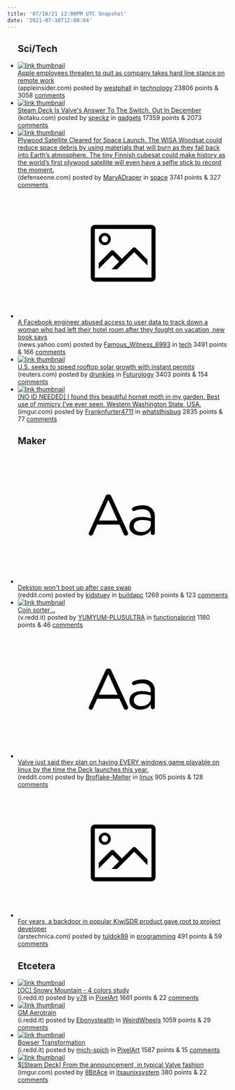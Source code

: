 ```yaml
---
title: '07/16/21 12:00PM UTC Snapshot'
date: '2021-07-16T12:00:04'
---
```

<ul>
<h2>Sci/Tech</h2>

<li><a href='https://appleinsider.com/articles/21/07/15/apple-employees-threaten-to-quit-as-company-takes-hard-line-stance-on-remote-work'><img src='https://a.thumbs.redditmedia.com/4BtPnmtd_eiOZyhn2oVPtxuwskhQQ_rhJXVVYhgCX98.jpg' alt='link thumbnail'></a><div><div class='linkTitle'><a href='https://appleinsider.com/articles/21/07/15/apple-employees-threaten-to-quit-as-company-takes-hard-line-stance-on-remote-work'>Apple employees threaten to quit as company takes hard line stance on remote work</a></div>(appleinsider.com) posted by <a href='https://www.reddit.com/user/westphall'>westphall</a> in <a href='https://www.reddit.com/r/technology'>technology</a> 23806 points & 3058 <a href='https://www.reddit.com/r/technology/comments/ol4mk9/apple_employees_threaten_to_quit_as_company_takes/'>comments</a></div></li>

<li><a href='https://kotaku.com/steam-deck-is-valves-answer-to-the-switch-out-in-decem-1847299762?scrolla=5eb6d68b7fedc32c19ef33b4'><img src='https://b.thumbs.redditmedia.com/H1o4HuRhgjh5U_lpAMVOA26aSNBpcEbro9_tFfoF6Uo.jpg' alt='link thumbnail'></a><div><div class='linkTitle'><a href='https://kotaku.com/steam-deck-is-valves-answer-to-the-switch-out-in-decem-1847299762?scrolla=5eb6d68b7fedc32c19ef33b4'>Steam Deck Is Valve's Answer To The Switch, Out In December</a></div>(kotaku.com) posted by <a href='https://www.reddit.com/user/speckz'>speckz</a> in <a href='https://www.reddit.com/r/gadgets'>gadgets</a> 17359 points & 2073 <a href='https://www.reddit.com/r/gadgets/comments/okxuy4/steam_deck_is_valves_answer_to_the_switch_out_in/'>comments</a></div></li>

<li><a href='https://www.defenseone.com/technology/2021/07/plywood-satellite-cleared-space-launch/183752/'><img src='https://b.thumbs.redditmedia.com/PeH1yZTD8DMG_A3Gx2cJJkKinZnOs95qZpIKIGFTJ1E.jpg' alt='link thumbnail'></a><div><div class='linkTitle'><a href='https://www.defenseone.com/technology/2021/07/plywood-satellite-cleared-space-launch/183752/'>Plywood Satellite Cleared for Space Launch. The WISA Woodsat could reduce space debris by using materials that will burn as they fall back into Earth’s atmosphere. The tiny Finnish cubesat could make history as the world’s first plywood satellite will even have a selfie stick to record the moment.</a></div>(defenseone.com) posted by <a href='https://www.reddit.com/user/MaryADraper'>MaryADraper</a> in <a href='https://www.reddit.com/r/space'>space</a> 3741 points & 327 <a href='https://www.reddit.com/r/space/comments/okrtl8/plywood_satellite_cleared_for_space_launch_the/'>comments</a></div></li>

<li><a href='https://news.yahoo.com/facebook-engineer-abused-access-user-121100516.html'><svg version='1.1' viewBox='-34 -14 104 64' preserveAspectRatio='xMidYMid meet' xmlns='http://www.w3.org/2000/svg' xmlns:xlink='http://www.w3.org/1999/xlink'>
    <title>link thumbnail</title>
    <path d='M32,4H4A2,2,0,0,0,2,6V30a2,2,0,0,0,2,2H32a2,2,0,0,0,2-2V6A2,2,0,0,0,32,4ZM4,30V6H32V30Z'></path>
    <path d='M8.92,14a3,3,0,1,0-3-3A3,3,0,0,0,8.92,14Zm0-4.6A1.6,1.6,0,1,1,7.33,11,1.6,1.6,0,0,1,8.92,9.41Z'></path>
    <path d='M22.78,15.37l-5.4,5.4-4-4a1,1,0,0,0-1.41,0L5.92,22.9v2.83l6.79-6.79L16,22.18l-3.75,3.75H15l8.45-8.45L30,24V21.18l-5.81-5.81A1,1,0,0,0,22.78,15.37Z'></path>
    </svg></a><div><div class='linkTitle'><a href='https://news.yahoo.com/facebook-engineer-abused-access-user-121100516.html'>A Facebook engineer abused access to user data to track down a woman who had left their hotel room after they fought on vacation, new book says</a></div>(news.yahoo.com) posted by <a href='https://www.reddit.com/user/Famous_Witness_6993'>Famous_Witness_6993</a> in <a href='https://www.reddit.com/r/tech'>tech</a> 3491 points & 166 <a href='https://www.reddit.com/r/tech/comments/ol1s47/a_facebook_engineer_abused_access_to_user_data_to/'>comments</a></div></li>

<li><a href='https://www.reuters.com/business/sustainable-business/us-seeks-speed-rooftop-solar-growth-with-instant-permits-2021-07-15/'><img src='https://a.thumbs.redditmedia.com/7MpY-fEOHZT-3cgMPKLF5eGnDnm9-s2JlwIVU0Q_kg4.jpg' alt='link thumbnail'></a><div><div class='linkTitle'><a href='https://www.reuters.com/business/sustainable-business/us-seeks-speed-rooftop-solar-growth-with-instant-permits-2021-07-15/'>U.S. seeks to speed rooftop solar growth with instant permits</a></div>(reuters.com) posted by <a href='https://www.reddit.com/user/drunkles'>drunkles</a> in <a href='https://www.reddit.com/r/Futurology'>Futurology</a> 3403 points & 154 <a href='https://www.reddit.com/r/Futurology/comments/ol8hf1/us_seeks_to_speed_rooftop_solar_growth_with/'>comments</a></div></li>

<li><a href='https://imgur.com/p2JxNDi'><img src='https://b.thumbs.redditmedia.com/6BpBThA8VAjGhxabKsE_LS2FjYVMaJSVy5c1iJb4sGY.jpg' alt='link thumbnail'></a><div><div class='linkTitle'><a href='https://imgur.com/p2JxNDi'>[NO ID NEEDED] I found this beautiful hornet moth in my garden. Best use of mimicry I've ever seen. Western Washington State, USA.</a></div>(imgur.com) posted by <a href='https://www.reddit.com/user/Franknfurter4711'>Franknfurter4711</a> in <a href='https://www.reddit.com/r/whatsthisbug'>whatsthisbug</a> 2835 points & 77 <a href='https://www.reddit.com/r/whatsthisbug/comments/ol29wg/no_id_needed_i_found_this_beautiful_hornet_moth/'>comments</a></div></li>

<h2>Maker</h2>

<li><a href='https://www.reddit.com/r/buildapc/comments/oky2dd/dekstop_wont_boot_up_after_case_swap/'><svg version='1.1' viewBox='-34 -12 104 64' preserveAspectRatio='xMidYMid slice' xmlns='http://www.w3.org/2000/svg' xmlns:xlink='http://www.w3.org/1999/xlink'>
    <title>text link thumbnail</title>
    <path d='M12.19,8.84a1.45,1.45,0,0,0-1.4-1h-.12a1.46,1.46,0,0,0-1.42,1L1.14,26.56a1.29,1.29,0,0,0-.14.59,1,1,0,0,0,1,1,1.12,1.12,0,0,0,1.08-.77l2.08-4.65h11l2.08,4.59a1.24,1.24,0,0,0,1.12.83,1.08,1.08,0,0,0,1.08-1.08,1.64,1.64,0,0,0-.14-.57ZM6.08,20.71l4.59-10.22,4.6,10.22Z'>
    </path>
    <path d='M32.24,14.78A6.35,6.35,0,0,0,27.6,13.2a11.36,11.36,0,0,0-4.7,1,1,1,0,0,0-.58.89,1,1,0,0,0,.94.92,1.23,1.23,0,0,0,.39-.08,8.87,8.87,0,0,1,3.72-.81c2.7,0,4.28,1.33,4.28,3.92v.5a15.29,15.29,0,0,0-4.42-.61c-3.64,0-6.14,1.61-6.14,4.64v.05c0,2.95,2.7,4.48,5.37,4.48a6.29,6.29,0,0,0,5.19-2.48V26.9a1,1,0,0,0,1,1,1,1,0,0,0,1-1.06V19A5.71,5.71,0,0,0,32.24,14.78Zm-.56,7.7c0,2.28-2.17,3.89-4.81,3.89-1.94,0-3.61-1.06-3.61-2.86v-.06c0-1.8,1.5-3,4.2-3a15.2,15.2,0,0,1,4.22.61Z'>
    </path>
    </svg></a><div><div class='linkTitle'><a href='https://www.reddit.com/r/buildapc/comments/oky2dd/dekstop_wont_boot_up_after_case_swap/'>Dekstop won't boot up after case swap</a></div>(reddit.com) posted by <a href='https://www.reddit.com/user/kidstuey'>kidstuey</a> in <a href='https://www.reddit.com/r/buildapc'>buildapc</a> 1268 points & 123 <a href='https://www.reddit.com/r/buildapc/comments/oky2dd/dekstop_wont_boot_up_after_case_swap/'>comments</a></div></li>

<li><a href='https://v.redd.it/cc384otyjfb71'><img src='https://b.thumbs.redditmedia.com/SzXbs-9gzeVOyFc-CoaSYqJRZy8nDL_EZvV8YCv1YBE.jpg' alt='link thumbnail'></a><div><div class='linkTitle'><a href='https://v.redd.it/cc384otyjfb71'>Coin sorter ..</a></div>(v.redd.it) posted by <a href='https://www.reddit.com/user/YUMYUM-PLUSULTRA'>YUMYUM-PLUSULTRA</a> in <a href='https://www.reddit.com/r/functionalprint'>functionalprint</a> 1180 points & 46 <a href='https://www.reddit.com/r/functionalprint/comments/ol0ckp/coin_sorter/'>comments</a></div></li>

<li><a href='https://www.reddit.com/r/linux/comments/olb2z7/valve_just_said_they_plan_on_having_every_windows/'><svg version='1.1' viewBox='-34 -12 104 64' preserveAspectRatio='xMidYMid slice' xmlns='http://www.w3.org/2000/svg' xmlns:xlink='http://www.w3.org/1999/xlink'>
    <title>text link thumbnail</title>
    <path d='M12.19,8.84a1.45,1.45,0,0,0-1.4-1h-.12a1.46,1.46,0,0,0-1.42,1L1.14,26.56a1.29,1.29,0,0,0-.14.59,1,1,0,0,0,1,1,1.12,1.12,0,0,0,1.08-.77l2.08-4.65h11l2.08,4.59a1.24,1.24,0,0,0,1.12.83,1.08,1.08,0,0,0,1.08-1.08,1.64,1.64,0,0,0-.14-.57ZM6.08,20.71l4.59-10.22,4.6,10.22Z'>
    </path>
    <path d='M32.24,14.78A6.35,6.35,0,0,0,27.6,13.2a11.36,11.36,0,0,0-4.7,1,1,1,0,0,0-.58.89,1,1,0,0,0,.94.92,1.23,1.23,0,0,0,.39-.08,8.87,8.87,0,0,1,3.72-.81c2.7,0,4.28,1.33,4.28,3.92v.5a15.29,15.29,0,0,0-4.42-.61c-3.64,0-6.14,1.61-6.14,4.64v.05c0,2.95,2.7,4.48,5.37,4.48a6.29,6.29,0,0,0,5.19-2.48V26.9a1,1,0,0,0,1,1,1,1,0,0,0,1-1.06V19A5.71,5.71,0,0,0,32.24,14.78Zm-.56,7.7c0,2.28-2.17,3.89-4.81,3.89-1.94,0-3.61-1.06-3.61-2.86v-.06c0-1.8,1.5-3,4.2-3a15.2,15.2,0,0,1,4.22.61Z'>
    </path>
    </svg></a><div><div class='linkTitle'><a href='https://www.reddit.com/r/linux/comments/olb2z7/valve_just_said_they_plan_on_having_every_windows/'>Valve just said they plan on having EVERY windows game playable on linux by the time the Deck launches this year.</a></div>(reddit.com) posted by <a href='https://www.reddit.com/user/Broflake-Melter'>Broflake-Melter</a> in <a href='https://www.reddit.com/r/linux'>linux</a> 905 points & 128 <a href='https://www.reddit.com/r/linux/comments/olb2z7/valve_just_said_they_plan_on_having_every_windows/'>comments</a></div></li>

<li><a href='https://arstechnica.com/gadgets/2021/07/for-years-a-backdoor-in-popular-kiwisdr-product-gave-root-to-project-developer/'><svg version='1.1' viewBox='-34 -14 104 64' preserveAspectRatio='xMidYMid meet' xmlns='http://www.w3.org/2000/svg' xmlns:xlink='http://www.w3.org/1999/xlink'>
    <title>link thumbnail</title>
    <path d='M32,4H4A2,2,0,0,0,2,6V30a2,2,0,0,0,2,2H32a2,2,0,0,0,2-2V6A2,2,0,0,0,32,4ZM4,30V6H32V30Z'></path>
    <path d='M8.92,14a3,3,0,1,0-3-3A3,3,0,0,0,8.92,14Zm0-4.6A1.6,1.6,0,1,1,7.33,11,1.6,1.6,0,0,1,8.92,9.41Z'></path>
    <path d='M22.78,15.37l-5.4,5.4-4-4a1,1,0,0,0-1.41,0L5.92,22.9v2.83l6.79-6.79L16,22.18l-3.75,3.75H15l8.45-8.45L30,24V21.18l-5.81-5.81A1,1,0,0,0,22.78,15.37Z'></path>
    </svg></a><div><div class='linkTitle'><a href='https://arstechnica.com/gadgets/2021/07/for-years-a-backdoor-in-popular-kiwisdr-product-gave-root-to-project-developer/'>For years, a backdoor in popular KiwiSDR product gave root to project developer</a></div>(arstechnica.com) posted by <a href='https://www.reddit.com/user/tuldok89'>tuldok89</a> in <a href='https://www.reddit.com/r/programming'>programming</a> 491 points & 59 <a href='https://www.reddit.com/r/programming/comments/ol5hec/for_years_a_backdoor_in_popular_kiwisdr_product/'>comments</a></div></li>

<h2>Etcetera</h2>

<li><a href='https://i.redd.it/gqjik0feegb71.gif'><img src='https://b.thumbs.redditmedia.com/61FETJH--hweUczlsI06oQ2loT97zjlo6T80MuKZ_4U.jpg' alt='link thumbnail'></a><div><div class='linkTitle'><a href='https://i.redd.it/gqjik0feegb71.gif'>[OC] Snowy Mountain - 4 colors study</a></div>(i.redd.it) posted by <a href='https://www.reddit.com/user/v78'>v78</a> in <a href='https://www.reddit.com/r/PixelArt'>PixelArt</a> 1661 points & 22 <a href='https://www.reddit.com/r/PixelArt/comments/ol3mwj/oc_snowy_mountain_4_colors_study/'>comments</a></div></li>

<li><a href='https://i.redd.it/ubqdpx35kgb71.jpg'><img src='https://b.thumbs.redditmedia.com/5Xtsgg9Ks91A695khmvpoX8GbcF_jC4FXwx5b1WiA4M.jpg' alt='link thumbnail'></a><div><div class='linkTitle'><a href='https://i.redd.it/ubqdpx35kgb71.jpg'>GM Aerotrain</a></div>(i.redd.it) posted by <a href='https://www.reddit.com/user/Ebonystealth'>Ebonystealth</a> in <a href='https://www.reddit.com/r/WeirdWheels'>WeirdWheels</a> 1059 points & 29 <a href='https://www.reddit.com/r/WeirdWheels/comments/ol47c3/gm_aerotrain/'>comments</a></div></li>

<li><a href='https://i.redd.it/bsm25oexhhb71.gif'><img src='https://b.thumbs.redditmedia.com/n4SBHki5TWqd6ge3klKUD7l3LgRNZ7hK-MCQ4lG5b9A.jpg' alt='link thumbnail'></a><div><div class='linkTitle'><a href='https://i.redd.it/bsm25oexhhb71.gif'>Bowser Transformation</a></div>(i.redd.it) posted by <a href='https://www.reddit.com/user/mich-spich'>mich-spich</a> in <a href='https://www.reddit.com/r/PixelArt'>PixelArt</a> 1587 points & 15 <a href='https://www.reddit.com/r/PixelArt/comments/ol7ewt/bowser_transformation/'>comments</a></div></li>

<li><a href='https://imgur.com/ATX0LEJ'><img src='https://b.thumbs.redditmedia.com/OLDMA5VYiwbNaBWt2S4GtIDZ1FafOx_iY85jIA0w-SQ.jpg' alt='link thumbnail'></a><div><div class='linkTitle'><a href='https://imgur.com/ATX0LEJ'>$[Steam Deck] From the announcement, in typical Valve fashion</a></div>(imgur.com) posted by <a href='https://www.reddit.com/user/8BitAce'>8BitAce</a> in <a href='https://www.reddit.com/r/itsaunixsystem'>itsaunixsystem</a> 380 points & 22 <a href='https://www.reddit.com/r/itsaunixsystem/comments/okxmov/steam_deck_from_the_announcement_in_typical_valve/'>comments</a></div></li>

</ul>
